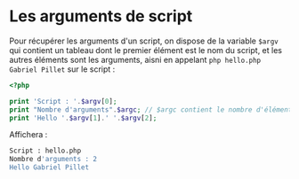 # Les arguments de script

Pour récupérer les arguments d'un script, on dispose de la variable `$argv` qui contient un tableau dont le premier élément est le nom du script, et les autres éléments sont les arguments, aisni en appelant `php hello.php Gabriel Pillet` sur le script :

```php
<?php

print 'Script : '.$argv[0];
print "Nombre d'arguments".$argc; // $argc contient le nombre d'éléments
print 'Hello '.$argv[1].' '.$argv[2];
```

Affichera :

```bash
Script : hello.php
Nombre d'arguments : 2
Hello Gabriel Pillet
```